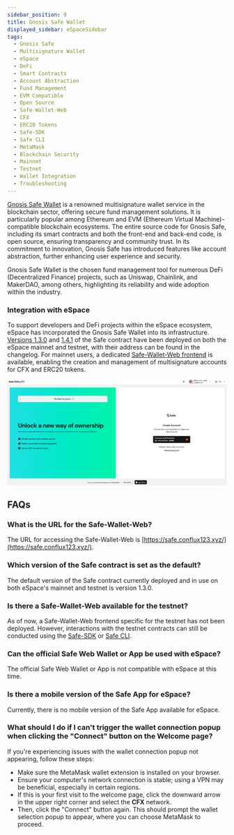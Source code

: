 ```yaml
---
sidebar_position: 9
title: Gnosis Safe Wallet
displayed_sidebar: eSpaceSidebar
tags:
  - Gnosis Safe
  - Multisignature Wallet
  - eSpace
  - DeFi
  - Smart Contracts
  - Account Abstraction
  - Fund Management
  - EVM Compatible
  - Open Source
  - Safe-Wallet-Web
  - CFX
  - ERC20 Tokens
  - Safe-SDK
  - Safe CLI
  - MetaMask
  - Blockchain Security
  - Mainnet
  - Testnet
  - Wallet Integration
  - Troubleshooting
---
```


[Gnosis Safe Wallet](https://safe.global/) is a renowned multisignature wallet service in the blockchain sector, offering secure fund management solutions. It is particularly popular among Ethereum and EVM (Ethereum Virtual Machine)-compatible blockchain ecosystems. The entire source code for Gnosis Safe, including its smart contracts and both the front-end and back-end code, is open source, ensuring transparency and community trust. In its commitment to innovation, Gnosis Safe has introduced features like account abstraction, further enhancing user experience and security.

Gnosis Safe Wallet is the chosen fund management tool for numerous DeFi (Decentralized Finance) projects, such as Uniswap, Chainlink, and MakerDAO, among others, highlighting its reliability and wide adoption within the industry.

### Integration with eSpace

To support developers and DeFi projects within the eSpace ecosystem, eSpace has incorporated the Gnosis Safe Wallet into its infrastructure. [Versions 1.3.0](https://github.com/safe-global/safe-smart-account/blob/main/CHANGELOG.md#version-130-libs0) and [1.4.1](https://github.com/safe-global/safe-smart-account/blob/main/CHANGELOG.md#version-141) of the Safe contract have been deployed on both the eSpace mainnet and testnet, with their address can be found in the changelog. For mainnet users, a dedicated [Safe-Wallet-Web frontend](https://safe.conflux123.xyz/) is available, enabling the creation and management of multisignature accounts for CFX and ERC20 tokens.

![](./img/gnosis-safe-web-wallet.png)

## FAQs

### What is the URL for the Safe-Wallet-Web?

The URL for accessing the Safe-Wallet-Web is [https://safe.conflux123.xyz/](https://safe.conflux123.xyz/).

### Which version of the Safe contract is set as the default?

The default version of the Safe contract currently deployed and in use on both eSpace's mainnet and testnet is version 1.3.0.

### Is there a Safe-Wallet-Web available for the testnet?

As of now, a Safe-Wallet-Web frontend specific for the testnet has not been deployed. However, interactions with the testnet contracts can still be conducted using the [Safe-SDK](https://github.com/safe-global/safe-core-sdk) or [Safe CLI](https://github.com/safe-global/safe-cli).

### Can the official Safe Web Wallet or App be used with eSpace?

The official Safe Web Wallet or App is not compatible with eSpace at this time.

### Is there a mobile version of the Safe App for eSpace?

Currently, there is no mobile version of the Safe App available for eSpace.

### What should I do if I can't trigger the wallet connection popup when clicking the "Connect" button on the Welcome page?

If you're experiencing issues with the wallet connection popup not appearing, follow these steps:

- Make sure the MetaMask wallet extension is installed on your browser.
- Ensure your computer's network connection is stable; using a VPN may be beneficial, especially in certain regions.
- If this is your first visit to the welcome page, click the downward arrow in the upper right corner and select the **CFX** network.
- Then, click the "Connect" button again. This should prompt the wallet selection popup to appear, where you can choose MetaMask to proceed.
